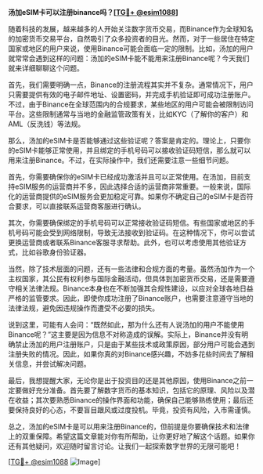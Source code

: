 **汤加eSIM卡可以注册binance吗？[[TG💪+ @esim1088](https://t.me/s/esim1088)]**

随着科技的发展，越来越多的人开始关注数字货币交易，而Binance作为全球知名的加密货币交易平台，自然吸引了众多投资者的目光。然而，对于一些居住在特定国家或地区的用户来说，使用Binance可能会面临一定的限制。比如，汤加的用户就常常会遇到这样的问题：汤加的eSIM卡能不能用来注册Binance呢？今天我们就来详细聊聊这个问题。

首先，我们需要明确一点，Binance的注册流程其实并不复杂。通常情况下，用户只需要提供有效的电子邮件地址、设置密码，并完成手机验证即可成功注册账户。不过，由于Binance在全球范围内的合规要求，某些地区的用户可能会被限制访问平台。这些限制通常与当地的金融监管政策有关，比如KYC（了解你的客户）和AML（反洗钱）等法规。

那么，汤加的eSIM卡是否能够通过这些验证呢？答案是肯定的。理论上，只要你的eSIM卡能够正常使用，并且绑定的手机号码可以接收验证码短信，那么就可以用来注册Binance。不过，在实际操作中，我们还需要注意一些细节问题。

首先，你需要确保你的eSIM卡已经成功激活并且可以正常使用。在汤加，目前支持eSIM服务的运营商并不多，因此选择合适的运营商非常重要。一般来说，国际化的运营商提供的eSIM服务会更加稳定可靠。如果你不确定自己的eSIM卡是否符合要求，可以直接联系运营商客服进行确认。

其次，你需要确保绑定的手机号码可以正常接收验证码短信。有些国家或地区的手机号码可能会受到网络限制，导致无法接收到验证码。在这种情况下，你可以尝试更换运营商或者联系Binance客服寻求帮助。此外，也可以考虑使用其他验证方式，比如谷歌身份验证器。

当然，除了技术层面的问题，还有一些法律和合规方面的考量。虽然汤加作为一个主权国家，其公民有权利参与国际金融活动，但具体到加密货币交易，还是需要遵守相关法律法规。Binance本身也在不断加强其合规性建设，以应对全球各地日益严格的监管要求。因此，即使你成功注册了Binance账户，也需要注意遵守当地的法律法规，避免因违规操作而遭受不必要的损失。

说到这里，可能有人会问：“既然如此，那为什么还有人说汤加的用户不能使用Binance呢？”这主要是因为信息不对称造成的误解。实际上，Binance并没有明确禁止汤加的用户注册账户，只是由于某些技术或政策原因，部分用户可能会遇到注册失败的情况。因此，如果你真的对Binance感兴趣，不妨多花些时间去了解相关信息，并尝试解决问题。

最后，我想提醒大家，无论你是出于投资目的还是其他原因，使用Binance之前一定要做好充分准备。首先要了解数字货币的基本知识，包括它的原理、风险以及潜在收益；其次要熟悉Binance的操作界面和功能，确保自己能够熟练使用；最后还要保持良好的心态，不要盲目跟风或过度投机。毕竟，投资有风险，入市需谨慎。

总之，汤加的eSIM卡是可以用来注册Binance的，但前提是你要确保技术和法律上的双重保障。希望这篇文章能对你有所帮助，让你更好地了解这个话题。如果你还有其他疑问，欢迎随时留言讨论。让我们一起探索数字世界的无限可能吧！

[[TG💪+ @esim1088](https://t.me/s/esim1088) ![Image](https://i.postimg.cc/4NQfJmqS/Snipaste-2025-05-13-00-14-12.png)]